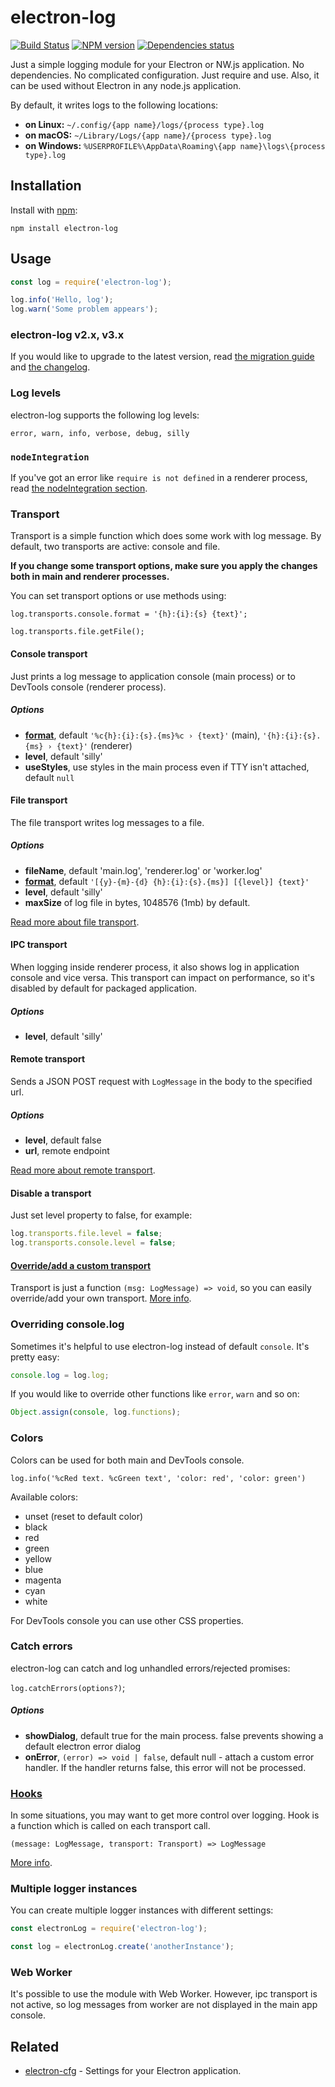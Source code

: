 # electron-log
[![Build Status](https://travis-ci.org/megahertz/electron-log.svg?branch=master)](https://travis-ci.org/megahertz/electron-log)
[![NPM version](https://badge.fury.io/js/electron-log.svg)](https://badge.fury.io/js/electron-log)
[![Dependencies status](https://david-dm.org/megahertz/electron-log/status.svg)](https://david-dm.org/megahertz/electron-log)

Just a simple logging module for your Electron or NW.js application.
No dependencies. No complicated configuration. Just require and use.
Also, it can be used without Electron in any node.js application.

By default, it writes logs to the following locations:

 - **on Linux:** `~/.config/{app name}/logs/{process type}.log`
 - **on macOS:** `~/Library/Logs/{app name}/{process type}.log`
 - **on Windows:** `%USERPROFILE%\AppData\Roaming\{app name}\logs\{process type}.log`

## Installation

Install with [npm](https://npmjs.org/package/electron-log):

    npm install electron-log
    
## Usage

```js
const log = require('electron-log');

log.info('Hello, log');
log.warn('Some problem appears');
```

### electron-log v2.x, v3.x

If you would like to upgrade to the latest version, read
[the migration guide](docs/migration.md) and [the changelog](CHANGELOG.md).

### Log levels

electron-log supports the following log levels:

    error, warn, info, verbose, debug, silly

### `nodeIntegration`
If you've got an error like `require is not defined` in a renderer process,
read [the nodeIntegration section](docs/node-integration.md).

### Transport

Transport is a simple function which does some work with log message.
By default, two transports are active: console and file. 

**If you change some transport options, make sure you apply the changes both in
main and renderer processes.**

You can set transport options or use methods using:

`log.transports.console.format = '{h}:{i}:{s} {text}';`

`log.transports.file.getFile();`

#### Console transport

Just prints a log message to application console (main process) or to
DevTools console (renderer process).

##### Options

 - **[format](docs/format.md)**, default
   `'%c{h}:{i}:{s}.{ms}%c › {text}'` (main),
   `'{h}:{i}:{s}.{ms} › {text}'` (renderer)
 - **level**, default 'silly'
 - **useStyles**, use styles in the main process even if TTY isn't attached,
   default `null`

#### File transport

The file transport writes log messages to a file.

##### Options

 - **fileName**, default 'main.log', 'renderer.log' or 'worker.log'
 - **[format](docs/format.md)**, default
   `'[{y}-{m}-{d} {h}:{i}:{s}.{ms}] [{level}] {text}'`
 - **level**, default 'silly'
 - **maxSize** of log file in bytes, 1048576 (1mb) by default.

[Read more about file transport](docs/file.md).

#### IPC transport
When logging inside renderer process, it also shows log in application
console and vice versa. This transport can impact on performance, so
it's disabled by default for packaged application.

##### Options

 - **level**, default 'silly'

#### Remote transport

Sends a JSON POST request with `LogMessage` in the body to the specified url.

##### Options

 - **level**, default false
 - **url**, remote endpoint

[Read more about remote transport](docs/remote.md).

#### Disable a transport

Just set level property to false, for example:

```js
log.transports.file.level = false;
log.transports.console.level = false;
```

#### [Override/add a custom transport](docs/extend.md#transport)

Transport is just a function `(msg: LogMessage) => void`, so you can
easily override/add your own transport.
[More info](docs/extend.md#transport).

### Overriding console.log

Sometimes it's helpful to use electron-log instead of default `console`. It's
pretty easy:

```js
console.log = log.log;
```

If you would like to override other functions like `error`, `warn` and so on:

```js
Object.assign(console, log.functions);
```

### Colors

Colors can be used for both main and DevTools console.

`log.info('%cRed text. %cGreen text', 'color: red', 'color: green')`

Available colors:
 - unset (reset to default color)
 - black
 - red
 - green
 - yellow
 - blue
 - magenta
 - cyan
 - white
 
For DevTools console you can use other CSS properties.

### Catch errors

electron-log can catch and log unhandled errors/rejected promises:

`log.catchErrors(options?)`;

##### Options

 - **showDialog**, default true for the main process. false prevents
   showing a default electron error dialog
 - **onError**, `(error) => void | false`, default null - attach a custom
   error handler. If the handler returns false, this error will not be processed.

### [Hooks](docs/extend.md#hooks)

In some situations, you may want to get more control over logging. Hook
is a function which is called on each transport call.

`(message: LogMessage, transport: Transport) => LogMessage`

[More info](docs/extend.md#hooks).

### Multiple logger instances

You can create multiple logger instances with different settings:

```js
const electronLog = require('electron-log');

const log = electronLog.create('anotherInstance');
````

### Web Worker

It's possible to use the module with Web Worker. However, ipc transport is not
active, so log messages from worker are not displayed in the main app console.

## Related

 - [electron-cfg](https://github.com/megahertz/electron-cfg) -
   Settings for your Electron application.
